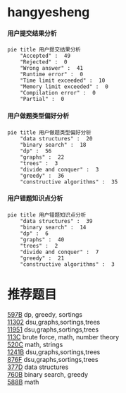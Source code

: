 # hangyesheng

<!-- tabs:start -->



#### **用户提交结果分析**

```mermaid
pie title 用户提交结果分析
    "Accepted" :  49
    "Rejected" :  0
    "Wrong answer" :  41
    "Runtime error" :  0
    "Time limit exceeded" :  10
    "Memory limit exceeded" :  0
    "Compilation error" :  0
    "Partial" :  0
```

#### **用户做题类型偏好分析**

```mermaid
pie title 用户做题类型偏好分析
    "data structures" :  20
    "binary search" :  18
    "dp" :  56
    "graphs" :  22
    "trees" :  3
    "divide and conquer" :  3
    "greedy" :  36
    "constructive algorithms" :  35
```
#### **用户错题知识点分析**

```mermaid
pie title 用户错题知识点分析
    "data structures" :  39
    "binary search" :  14
    "dp" :  6
    "graphs" :  40
    "trees" :  2
    "divide and conquer" :  7
    "greedy" :  21
    "constructive algorithms" :  3
```



<!-- tabs:end -->
# 推荐题目
[597B](https://codeforces.com/contest/597/problem/B)		dp,
                        greedy,
                        sortings		  
[11302](https://codeforces.com/contest/1130/problem/2)		dsu,graphs,sortings,trees		  
[11951](https://codeforces.com/contest/1195/problem/1)		dsu,graphs,sortings,trees		  
[113C](https://codeforces.com/contest/113/problem/C)		brute force,
                        math,
                        number theory		  
[520C](https://codeforces.com/contest/520/problem/C)		math,
                        strings		  
[1241B](https://codeforces.com/contest/1241/problem/B)		dsu,graphs,sortings,trees		  
[876F](https://codeforces.com/contest/876/problem/F)		dsu,graphs,sortings,trees		  
[377D](https://codeforces.com/contest/377/problem/D)		data structures		  
[760B](https://codeforces.com/contest/760/problem/B)		binary search,
                        greedy		  
[588B](https://codeforces.com/contest/588/problem/B)		math		  
